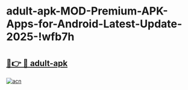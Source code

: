 # adult-apk-MOD-Premium-APK-Apps-for-Android-Latest-Update-2025-!wfb7h

# <h2><a href="https://lxxhrn.esa.edu.pl?title=adult-apk&ref=wfb7h">🔗👉 🔴 adult-apk</a></h2>

[![acn](https://github.com/user-attachments/assets/0f9c940e-d8b0-45ae-aac7-cd30a18b3e1c)](https://lxxhrn.esa.edu.pl?title=adult-apk&ref=wfb7h)

